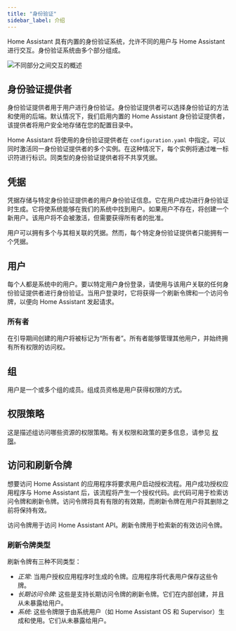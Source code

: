 ```yaml
---
title: "身份验证"
sidebar_label: 介绍
---
```


Home Assistant 具有内置的身份验证系统，允许不同的用户与 Home Assistant 进行交互。身份验证系统由多个部分组成。

<img class='invertDark' src='/img/en/auth/architecture.png'
  alt='不同部分之间交互的概述' />

## 身份验证提供者

身份验证提供者用于用户进行身份验证。身份验证提供者可以选择身份验证的方法和使用的后端。默认情况下，我们启用内置的 Home Assistant 身份验证提供者，该提供者将用户安全地存储在您的配置目录中。

Home Assistant 将使用的身份验证提供者在 `configuration.yaml` 中指定。可以同时激活同一身份验证提供者的多个实例。在这种情况下，每个实例将通过唯一标识符进行标识。同类型的身份验证提供者将不共享凭据。

## 凭据

凭据存储与特定身份验证提供者的用户身份验证信息。它在用户成功进行身份验证时生成。它将使系统能够在我们的系统中找到用户。如果用户不存在，将创建一个新用户。该用户将不会被激活，但需要获得所有者的批准。

用户可以拥有多个与其相关联的凭据。然而，每个特定身份验证提供者只能拥有一个凭据。

## 用户

每个人都是系统中的用户。要以特定用户身份登录，请使用与该用户关联的任何身份验证提供者进行身份验证。当用户登录时，它将获得一个刷新令牌和一个访问令牌，以便向 Home Assistant 发起请求。

### 所有者

在引导期间创建的用户将被标记为“所有者”。所有者能够管理其他用户，并始终拥有所有权限的访问权。

## 组

用户是一个或多个组的成员。组成员资格是用户获得权限的方式。

## 权限策略

这是描述组访问哪些资源的权限策略。有关权限和政策的更多信息，请参见 [权限](auth_permissions.md)。

## 访问和刷新令牌

想要访问 Home Assistant 的应用程序将要求用户启动授权流程。用户成功授权应用程序与 Home Assistant 后，该流程将产生一个授权代码。此代码可用于检索访问令牌和刷新令牌。访问令牌将具有有限的有效期，而刷新令牌在用户将其删除之前将保持有效。

访问令牌用于访问 Home Assistant API。刷新令牌用于检索新的有效访问令牌。

### 刷新令牌类型

刷新令牌有三种不同类型：

- *正常*: 当用户授权应用程序时生成的令牌。应用程序将代表用户保存这些令牌。
- *长期访问令牌*: 这些是支持长期访问令牌的刷新令牌。它们在内部创建，并且从未暴露给用户。
- *系统*: 这些令牌限于由系统用户（如 Home Assistant OS 和 Supervisor）生成和使用。它们从未暴露给用户。